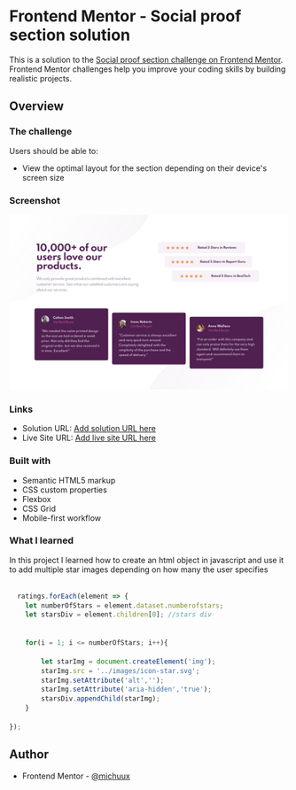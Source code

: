 # Frontend Mentor - Social proof section solution

This is a solution to the [Social proof section challenge on Frontend Mentor](https://www.frontendmentor.io/challenges/social-proof-section-6e0qTv_bA). Frontend Mentor challenges help you improve your coding skills by building realistic projects. 

## Overview

### The challenge

Users should be able to:

- View the optimal layout for the section depending on their device's screen size

### Screenshot

![](./screenshot.png)

### Links

- Solution URL: [Add solution URL here](https://your-solution-url.com)
- Live Site URL: [Add live site URL here](https://your-live-site-url.com)

### Built with

- Semantic HTML5 markup
- CSS custom properties
- Flexbox
- CSS Grid
- Mobile-first workflow


### What I learned

In this project I learned how to create an html object in javascript and use it to add multiple star images depending on how many the user specifies


```js

  ratings.forEach(element => {
    let numberOfStars = element.dataset.numberofstars;
    let starsDiv = element.children[0]; //stars div


    for(i = 1; i <= numberOfStars; i++){        

        let starImg = document.createElement('img');
        starImg.src = '../images/icon-star.svg';
        starImg.setAttribute('alt','');
        starImg.setAttribute('aria-hidden','true');
        starsDiv.appendChild(starImg);
    }

});
```

## Author
- Frontend Mentor - [@michuux](https://www.frontendmentor.io/profile/michuux)
